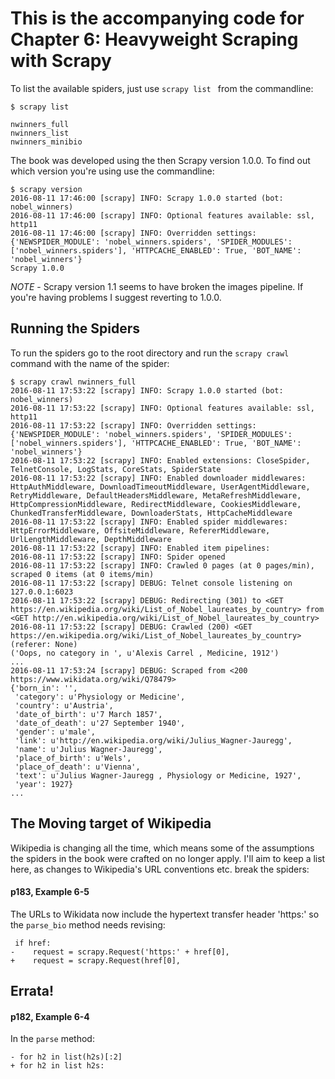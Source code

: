 # This is the accompanying code for Chapter 6: Heavyweight Scraping with Scrapy

To list the available spiders, just use `scrapy list ` from the commandline:

```
$ scrapy list

nwinners_full
nwinners_list
nwinners_minibio
```

The book was developed using the then Scrapy version 1.0.0. To find out which version you're using use the commandline:

```
$ scrapy version
2016-08-11 17:46:00 [scrapy] INFO: Scrapy 1.0.0 started (bot: nobel_winners)
2016-08-11 17:46:00 [scrapy] INFO: Optional features available: ssl, http11
2016-08-11 17:46:00 [scrapy] INFO: Overridden settings: {'NEWSPIDER_MODULE': 'nobel_winners.spiders', 'SPIDER_MODULES': ['nobel_winners.spiders'], 'HTTPCACHE_ENABLED': True, 'BOT_NAME': 'nobel_winners'}
Scrapy 1.0.0
```

*NOTE* - Scrapy version 1.1 seems to have broken the images pipeline. If you're having problems I suggest reverting to 1.0.0.

## Running the Spiders

To run the spiders go to the root directory and run the `scrapy crawl` command with the name of the spider:

```
$ scrapy crawl nwinners_full
2016-08-11 17:53:22 [scrapy] INFO: Scrapy 1.0.0 started (bot: nobel_winners)
2016-08-11 17:53:22 [scrapy] INFO: Optional features available: ssl, http11
2016-08-11 17:53:22 [scrapy] INFO: Overridden settings: {'NEWSPIDER_MODULE': 'nobel_winners.spiders', 'SPIDER_MODULES': ['nobel_winners.spiders'], 'HTTPCACHE_ENABLED': True, 'BOT_NAME': 'nobel_winners'}
2016-08-11 17:53:22 [scrapy] INFO: Enabled extensions: CloseSpider, TelnetConsole, LogStats, CoreStats, SpiderState
2016-08-11 17:53:22 [scrapy] INFO: Enabled downloader middlewares: HttpAuthMiddleware, DownloadTimeoutMiddleware, UserAgentMiddleware, RetryMiddleware, DefaultHeadersMiddleware, MetaRefreshMiddleware, HttpCompressionMiddleware, RedirectMiddleware, CookiesMiddleware, ChunkedTransferMiddleware, DownloaderStats, HttpCacheMiddleware
2016-08-11 17:53:22 [scrapy] INFO: Enabled spider middlewares: HttpErrorMiddleware, OffsiteMiddleware, RefererMiddleware, UrlLengthMiddleware, DepthMiddleware
2016-08-11 17:53:22 [scrapy] INFO: Enabled item pipelines:
2016-08-11 17:53:22 [scrapy] INFO: Spider opened
2016-08-11 17:53:22 [scrapy] INFO: Crawled 0 pages (at 0 pages/min), scraped 0 items (at 0 items/min)
2016-08-11 17:53:22 [scrapy] DEBUG: Telnet console listening on 127.0.0.1:6023
2016-08-11 17:53:22 [scrapy] DEBUG: Redirecting (301) to <GET https://en.wikipedia.org/wiki/List_of_Nobel_laureates_by_country> from <GET http://en.wikipedia.org/wiki/List_of_Nobel_laureates_by_country>
2016-08-11 17:53:22 [scrapy] DEBUG: Crawled (200) <GET https://en.wikipedia.org/wiki/List_of_Nobel_laureates_by_country> (referer: None)
('Oops, no category in ', u'Alexis Carrel , Medicine, 1912')
...
2016-08-11 17:53:24 [scrapy] DEBUG: Scraped from <200 https://www.wikidata.org/wiki/Q78479>
{'born_in': '',
 'category': u'Physiology or Medicine',
 'country': u'Austria',
 'date_of_birth': u'7 March 1857',
 'date_of_death': u'27 September 1940',
 'gender': u'male',
 'link': u'http://en.wikipedia.org/wiki/Julius_Wagner-Jauregg',
 'name': u'Julius Wagner-Jauregg',
 'place_of_birth': u'Wels',
 'place_of_death': u'Vienna',
 'text': u'Julius Wagner-Jauregg , Physiology or Medicine, 1927',
 'year': 1927}
...
```

## The Moving target of Wikipedia

Wikipedia is changing all the time, which means some of the assumptions the spiders in the book were crafted on no longer apply. I'll aim to keep a list here, as changes to Wikipedia's URL conventions etc. break the spiders:

#### p183, Example 6-5
The URLs to Wikidata now include the hypertext transfer header 'https:' so the `parse_bio` method needs revising:
```
 if href:
-    request = scrapy.Request('https:' + href[0],
+    request = scrapy.Request(href[0],
```


## Errata!

#### p182, Example 6-4
In the `parse` method:

```
- for h2 in list(h2s)[:2]
+ for h2 in list h2s:
```
